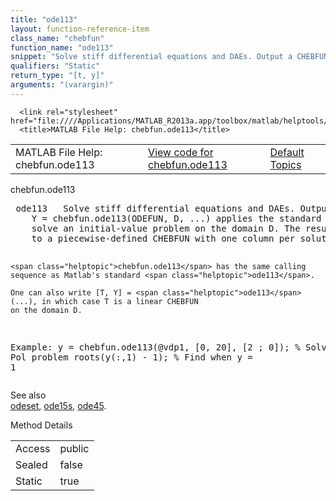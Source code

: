 ```yaml
---
title: "ode113"
layout: function-reference-item
class_name: "chebfun"
function_name: "ode113"
snippet: "Solve stiff differential equations and DAEs. Output a CHEBFUN."
qualifiers: "Static"
return_type: "[t, y]"
arguments: "(varargin)"
---
```


<html>
   <head>
      <meta http-equiv="Content-Type" content="text/html; charset=utf-8">
   
      <link rel="stylesheet" href="file:////Applications/MATLAB_R2013a.app/toolbox/matlab/helptools/private/helpwin.css">
      <title>MATLAB File Help: chebfun.ode113</title>
   </head>
   <body>
      <!--Single-page help-->
      <table border="0" cellspacing="0" width="100%">
         <tr class="subheader">
            <td class="headertitle">MATLAB File Help: chebfun.ode113</td>
            <td class="subheader-left"><a href="matlab:edit chebfun.ode113">View code for chebfun.ode113</a></td>
            <td class="subheader-right"><a href="matlab:helpwin">Default Topics</a></td>
         </tr>
      </table>
      <div class="title">chebfun.ode113</div>
      <div class="helptext"><pre><!--helptext --> <span class="helptopic">ode113</span>   Solve stiff differential equations and DAEs. Output a CHEBFUN.
    Y = <span class="helptopic">chebfun.ode113</span>(ODEFUN, D, ...) applies the standard <span class="helptopic">ode113</span> method to
    solve an initial-value problem on the domain D. The result is then converted
    to a piecewise-defined CHEBFUN with one column per solution component.
 
    <span class="helptopic">chebfun.ode113</span> has the same calling sequence as Matlab's standard <span class="helptopic">ode113</span>. 
 
    One can also write [T, Y] = <span class="helptopic">ode113</span>(...), in which case T is a linear CHEBFUN
    on the domain D.
 
  Example:
    y = chebfun.ode113(@vdp1, [0, 20], [2 ; 0]); % Solve Van der Pol problem
    roots(y(:,1) - 1);                           % Find when y = 1</pre></div><!--after help --><!--seeAlso--><div class="footerlinktitle">See also</div><div class="footerlink"> <a href="matlab:helpwin odeset">odeset</a>, <a href="matlab:helpwin chebfun.ode15s">ode15s</a>, <a href="matlab:helpwin chebfun.ode45">ode45</a>.
</div>
      <!--Method-->
      <div class="sectiontitle">Method Details</div>
      <table class="class-details">
         <tr>
            <td class="class-detail-label">Access</td>
            <td>public</td>
         </tr>
         <tr>
            <td class="class-detail-label">Sealed</td>
            <td>false</td>
         </tr>
         <tr>
            <td class="class-detail-label">Static</td>
            <td>true</td>
         </tr>
      </table>
   </body>
</html>
